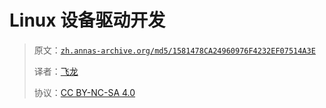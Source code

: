 # Linux 设备驱动开发

> 原文：[`zh.annas-archive.org/md5/1581478CA24960976F4232EF07514A3E`](https://zh.annas-archive.org/md5/1581478CA24960976F4232EF07514A3E)
> 
> 译者：[飞龙](https://github.com/wizardforcel)
> 
> 协议：[CC BY-NC-SA 4.0](http://creativecommons.org/licenses/by-nc-sa/4.0/)